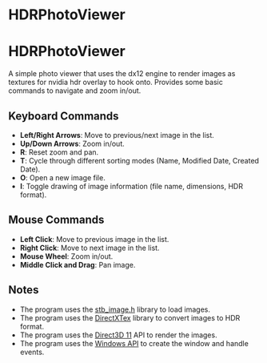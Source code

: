 # HDRPhotoViewer

# HDRPhotoViewer

A simple photo viewer that uses the dx12 engine to render images as textures for nvidia hdr overlay to hook onto. Provides some basic commands to navigate and zoom in/out.

## Keyboard Commands

- **Left/Right Arrows**: Move to previous/next image in the list.
- **Up/Down Arrows**: Zoom in/out.
- **R**: Reset zoom and pan.
- **T**: Cycle through different sorting modes (Name, Modified Date, Created Date).
- **O**: Open a new image file.
- **I**: Toggle drawing of image information (file name, dimensions, HDR format).

## Mouse Commands

- **Left Click**: Move to previous image in the list.
- **Right Click**: Move to next image in the list.
- **Mouse Wheel**: Zoom in/out.
- **Middle Click and Drag**: Pan image.

## Notes

- The program uses the [stb_image.h](https://github.com/nothings/stb) library to load images.
- The program uses the [DirectXTex](https://github.com/Microsoft/DirectXTex) library to convert images to HDR format.
- The program uses the [Direct3D 11](https://docs.microsoft.com/en-us/windows/desktop/direct3d11/direct3d-11-graphics) API to render the images.
- The program uses the [Windows API](https://docs.microsoft.com/en-us/windows/desktop/apiindex/windows-api-index) to create the window and handle events.
